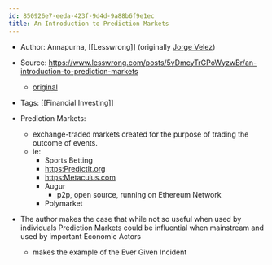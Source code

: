 ```yaml
---
id: 850926e7-eeda-423f-9d4d-9a88b6f9e1ec
title: An Introduction to Prediction Markets
---
```


- Author: Annapurna, [[Lesswrong]] (originally <u>Jorge Velez</u>)

- Source: <https://www.lesswrong.com/posts/5yDmcyTrGPoWyzwBr/an-introduction-to-prediction-markets>

  - [original](https://jorgevelez.substack.com/p/prediction-markets)

- Tags: [[Financial Investing]]

- Prediction Markets:

  - exchange-traded markets created for the purpose of trading the outcome of events.
  - ie:
    - Sports Betting
    - <https:PredictIt.org>
    - <https:Metaculus.com>
    - Augur
      - p2p, open source, running on Ethereum Network
    - Polymarket

- The author makes the case that while not so useful when used by individuals Prediction Markets could be influential when mainstream and used by important Economic Actors

  - makes the example of the Ever Given Incident
